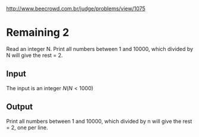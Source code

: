http://www.beecrowd.com.br/judge/problems/view/1075

# Remaining 2

Read an integer N. Print all numbers between 1 and 10000,
which divided by N will give the rest = 2.

## Input

The input is an integer $N (N < 1000)$

## Output

Print all numbers between 1 and 10000, which divided by n
will give the rest = 2, one per line.
